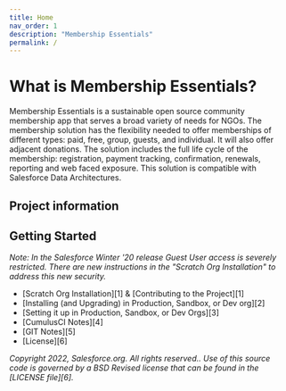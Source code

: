 ```yaml
---
title: Home
nav_order: 1
description: "Membership Essentials"
permalink: /
---
```


# What is Membership Essentials?

Membership Essentials is a sustainable open source community membership app that serves a broad variety of needs for NGOs. The membership solution has the flexibility needed to offer memberships of different types: paid, free, group, guests, and individual. It will also offer adjacent donations.  The solution includes the full life cycle of the membership: registration, payment tracking, confirmation, renewals, reporting and web faced exposure. This solution is compatible with Salesforce Data Architectures.

## Project information



## Getting Started

*Note: In the Salesforce Winter '20 release Guest User access is severely restricted. There are new instructions in the "Scratch Org Installation"
to address this new security.*
* [Scratch Org Installation][1] & [Contributing to the Project][1]
* [Installing (and Upgrading) in Production, Sandbox, or Dev org][2]
* [Setting it up in Production, Sandbox, or Dev Orgs][3]
* [CumulusCI Notes][4]
* [GIT Notes][5]
* [License][6]


*Copyright 2022, Salesforce.org. All rights reserved..
Use of this source code is governed by a BSD Revised
license that can be found in the [LICENSE file][6].*


